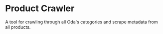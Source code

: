 # Product Crawler

A tool for crawling through all Oda's categories and scrape metadata from all products.